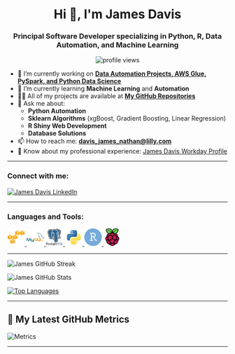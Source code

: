 <!--
  README.md for James Davis
  --------------------------------
  Feel free to adjust images, sizes, themes, etc.
  to fit your personal style or to remove sections
  you don’t need. The comments (like this one) are
  only here to help you understand what each
  component does; you can safely remove them.
-->

<!-- Fancy header or ASCII art can make your profile stand out. 
     Uncomment and adjust as you like.
     
     e.g., 
     <p align="center">
       <img src="https://readme-typing-svg.herokuapp.com?font=Fira+Code&duration=3000&pause=1000&center=true&width=435&lines=Principal+Software+Developer;Python+%7C+R+%7C+Data+Science;Welcome+to+my+GitHub+Profile+%F0%9F%91%8B" alt="Typing SVG" />
     </p>
-->

<!-- Title / Greeting -->
<h1 align="center">Hi 👋, I'm James Davis</h1>

<!-- Short tagline -->
<h3 align="center">Principal Software Developer specializing in Python, R, Data Automation, and Machine Learning</h3>

<!-- Profile Views Counter - optional -->
<p align="center">
  <img src="https://komarev.com/ghpvc/?username=jdavis-EliLilly&label=Profile%20views&color=0e75b6&style=flat" alt="profile views" />
</p>

<!-- 
  About Me Section
  Feel free to expand on any current project or highlight your main focus 
  in more detail.
-->
- 🔭 I’m currently working on **[Data Automation Projects, AWS Glue, PySpark, and Python Data Science](https://github.com/EliLillyCo)**
- 🌱 I’m currently learning **Machine Learning** and **Automation**
- 👨‍💻 All of my projects are available at **[My GitHub Repositories](https://github.com/jdavis-EliLilly)**
- 💬 Ask me about:
  - **Python Automation**  
  - **Sklearn Algorithms** (xgBoost, Gradient Boosting, Linear Regression)  
  - **R Shiny Web Development**  
  - **Database Solutions**
- 📫 How to reach me: **davis_james_nathan@lilly.com**
- 📄 Know about my professional experience: [James Davis Workday Profile](https://wd5.myworkday.com/lilly/d/inst/1$37/247$22434.htmld#TABINDEX=0&SUBTABINDEX=0)

---

<!-- Connect with me -->
<h3 align="left">Connect with me:</h3>
<p align="left">
  <a href="https://www.linkedin.com/in/james-davis-a13b4378" target="blank">
    <img align="center"
         src="https://raw.githubusercontent.com/rahuldkjain/github-profile-readme-generator/master/src/images/icons/Social/linked-in-alt.svg"
         alt="James Davis LinkedIn"
         height="30"
         width="40" />
  </a>
  <!-- Add other social media icons here, if you have them -->
</p>

---

<!-- Languages and Tools -->
<h3 align="left">Languages and Tools:</h3>
<p align="left">
  <!-- AWS -->
  <a href="https://aws.amazon.com" target="_blank">
    <img src="https://raw.githubusercontent.com/devicons/devicon/master/icons/amazonwebservices/amazonwebservices-original.svg"
         alt="aws"
         width="40"
         height="40"/>
  </a>
  
  <!-- MySQL -->
  <a href="https://www.mysql.com/" target="_blank">
    <img src="https://raw.githubusercontent.com/devicons/devicon/master/icons/mysql/mysql-original-wordmark.svg"
         alt="mysql"
         width="40"
         height="40"/>
  </a>
  
  <!-- Postgres -->
  <a href="https://www.postgresql.org" target="_blank">
    <img src="https://raw.githubusercontent.com/devicons/devicon/master/icons/postgresql/postgresql-original-wordmark.svg"
         alt="postgresql"
         width="40"
         height="40"/>
  </a>
  
  <!-- Python -->
  <a href="https://www.python.org" target="_blank">
    <img src="https://raw.githubusercontent.com/devicons/devicon/master/icons/python/python-original.svg"
         alt="python"
         width="40"
         height="40"/>
  </a>
  
  <!-- RStudio -->
  <a href="https://www.r-project.org/" target="_blank">
    <img src="https://raw.githubusercontent.com/devicons/devicon/master/icons/rstudio/rstudio-original.svg"
         alt="RStudio"
         width="40"
         height="40"/>
  </a>
  
  <!-- Raspberry Pi -->
  <a href="https://www.raspberrypi.org/" target="_blank">
    <img src="https://raw.githubusercontent.com/devicons/devicon/master/icons/raspberrypi/raspberrypi-original.svg"
         alt="raspberrypi"
         width="40"
         height="40"/>
  </a>
</p>

---

<!-- Stats and metrics sections.
     Make sure you have a public contribution to see the stats! 
     If your contributions are private, you may not see much data here.
-->

<!-- GitHub Streak -->
![James GitHub Streak](https://github-readme-streak-stats.herokuapp.com/?user=jdavis-EliLilly&count_private=true&theme=dark)

<!-- GitHub Stats -->
![James GitHub Stats](https://github-readme-stats.vercel.app/api?username=jdavis-EliLilly&show_icons=true&locale=en&count_private=true&hide_rank=true&custom_title=My%20GitHub%20Stats&disable_animations=true&theme=dark)

<!-- Top Languages -->
[![Top Languages](https://github-readme-stats.vercel.app/api/top-langs/?username=jdavis-EliLilly&layout=compact&theme=dark)](https://github.com/anuraghazra/github-readme-stats)

---

<!-- GitHub Metrics -->
## 🔔 My Latest GitHub Metrics
![Metrics](https://metrics.lecoq.io/jdavis-EliLilly?template=classic&base.header=0&gists=1&lines=1&config.timezone=America%2FToronto)

---

<!-- (Optional) GitHub Profile Trophy: A fun way to show achievements. 
     If you'd like to display trophies, uncomment the next lines and 
     adjust them as desired.
     
<p align="center">
  <img src="htt
